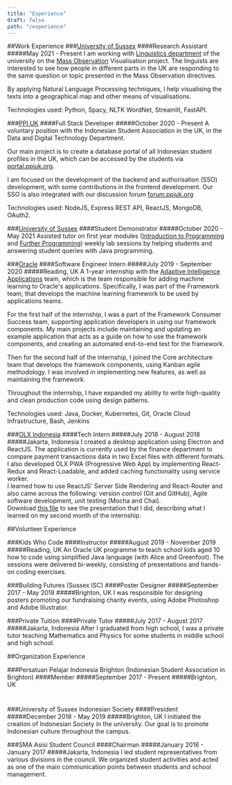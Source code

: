 ```yaml
---
title: "Experience"
draft: false
path: "/experience"
---
```



##Work Experience
###[University of Sussex](https://sussex.ac.uk)
####Research Assistant
#####May 2021 - Present
I am working with [Linguistics department](http://www.sussex.ac.uk/english/research) of the university on the 
[Mass Observation](http://www.massobs.org.uk/) Visualisation project.
The linguists are interested to see how people in different parts in the UK are responding to the same question or topic 
presented in the Mass Observation directives.

By applying Natural Language Processing techniques, I help visualising the texts into a geographical map
and other means of visualisations. 

Technologies used: Python, Spacy, NLTK WordNet, Streamlit, FastAPI.


###[PPI UK](https://ppiuk.org/)
####Full Stack Developer
#####October 2020 - Present
A voluntary position with the Indonesian Student Association in the UK, in the Data and Digital Technology Department.

Our main project is to create a database portal of all Indonesian student profiles in the UK, which can be accessed by the students
via [portal.ppiuk.org](https://portal.ppiuk.org).

I am focused on the development of the backend and authorisation (SSO) development, with some contributions in  the frontend development.
Our SSO is also integrated with our discussion forum [forum.ppiuk.org](https://forum.ppiuk.org)

Technologies used: NodeJS, Express REST API, ReactJS, MongoDB, OAuth2.

###[University of Sussex](https://sussex.ac.uk)
####Student Demonstrator
#####October 2020 - May 2021
Assisted tutor on first year modules ([Introduction to Programming](http://www.sussex.ac.uk/ei/internal/coursesandmodules/informatics/ugcourses/2020/G40F0U/83182) 
and [Further Programming](http://www.sussex.ac.uk/ei/internal/coursesandmodules/informatics/ugcourses/2020/G40F0U/82276)) 
weekly lab sessions by helping students and answering student queries with Java programming.

###[Oracle](https://www.oracle.com/index.html)
####Software Engineer Intern
#####July 2019 - September 2020
#####Reading, UK
A 1-year internship with the [Adaptive Intelligence Applications](https://www.oracle.com/uk/applications/ai-apps/) team, 
which is the team responsible for adding machine learning to Oracle's applications. Specifically, I was part of the 
Framework team, that develops the machine learning framework to be used by applications teams.

For the first half of the internship, I was a part of the Framework Consumer Success team, supporting application developers 
in using our framework components. My main projects include maintaining and updating an example application that acts as 
a guide on how to use the framework components, and creating an automated end-to-end test for the framework.

Then for the second half of the internship, I joined the Core architecture team that develops the framework components, 
using Kanban agile methodology. I was involved in implementing new features, as well as maintaining the framework.

Throughout the internship, I have expanded my ability to write high-quality and clean production code using design patterns.

Technologies used: Java, Docker, Kubernetes, Git, Oracle Cloud Infrastructure, Bash, Jenkins


###[OLX Indonesia](https://www.olxgroup.com/)
####Tech Intern
#####July 2018 - August 2018
#####Jakarta, Indonesia
I created a desktop application using Electron and ReactJS. The application is currently used by the finance department 
to compare payment transactions data in two Excel files with different formats.  
I also developed OLX PWA (Progressive Web App) by implementing React-Redux and React-Loadable, and added caching 
functionality using service worker.  
I learned how to use ReactJS' Server Side Rendering and React-Router and also came across the following: version control 
(Git and GitHub), Agile software development, unit testing (Mocha and Chai).  
Download [this file](olx.pdf) to see the presentation that I did, describing what I learned on my second month of the internship.


##Volunteer Experience

###Kids Who Code
####Instructor
#####August 2019 - November 2019
#####Reading, UK
An Oracle UK programme to teach school kids aged 10 how to code using simplified Java language (with Alice and Greenfoot). 
The sessions were delivered bi-weekly, consisting of presentations and hands-on coding exercises.

###Building Futures (Sussex ISC)
####Poster Designer
#####September 2017 - May 2018
#####Brighton, UK
I was responsible for designing posters promoting our fundraising charity events, using Adobe Photoshop and Adobe Illustrator.

###Private Tuition
####Private Tutor
#####July 2017 - August 2017
#####Jakarta, Indonesia
After I graduated from high school, I was a private tutor teaching Mathematics and Physics for some students in middle 
school and high school.


##Organization Experience

###Persatuan Pelajar Indonesia Brighton (Indonesian Student Association in Brighton)
####Member
#####September 2017 - Present
#####Brighton, UK
#

###University of Sussex Indonesian Society
####President
#####December 2018 - May 2019
#####Brighton, UK
I initiated the creation of Indonesian Society in the university. Our goal is to promote Indonesian culture throughout the campus.

###SMA Asisi Student Council
####Chairman
#####January 2016 - January 2017
#####Jakarta, Indonesia
I led student representatives from various divisions in the council. We organized student activities and acted as one of 
the main communication points between students and school management.


